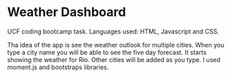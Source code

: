 # Weather Dashboard

UCF coding bootcamp task.
Languages used: HTML, Javascript and CSS.

Tha idea of the app is see the weather outlook for multiple cities.
When you type a city name you will be able to see the five day forecast.
It starts showing the weather for Rio. Other cities will be added as you type.
I used moment.js and bootstraps libraries.

